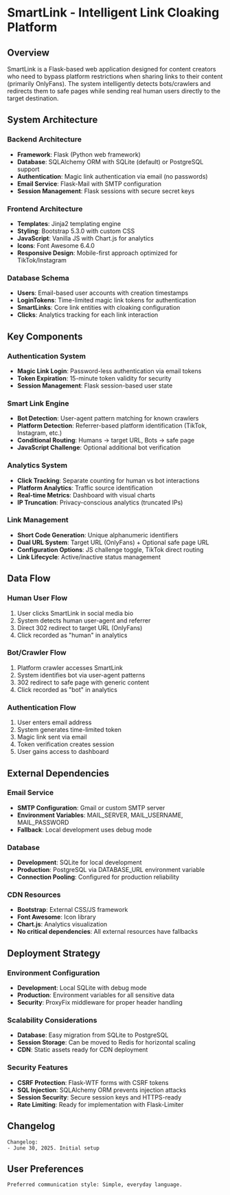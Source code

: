 # SmartLink - Intelligent Link Cloaking Platform

## Overview

SmartLink is a Flask-based web application designed for content creators who need to bypass platform restrictions when sharing links to their content (primarily OnlyFans). The system intelligently detects bots/crawlers and redirects them to safe pages while sending real human users directly to the target destination.

## System Architecture

### Backend Architecture
- **Framework**: Flask (Python web framework)
- **Database**: SQLAlchemy ORM with SQLite (default) or PostgreSQL support
- **Authentication**: Magic link authentication via email (no passwords)
- **Email Service**: Flask-Mail with SMTP configuration
- **Session Management**: Flask sessions with secure secret keys

### Frontend Architecture
- **Templates**: Jinja2 templating engine
- **Styling**: Bootstrap 5.3.0 with custom CSS
- **JavaScript**: Vanilla JS with Chart.js for analytics
- **Icons**: Font Awesome 6.4.0
- **Responsive Design**: Mobile-first approach optimized for TikTok/Instagram

### Database Schema
- **Users**: Email-based user accounts with creation timestamps
- **LoginTokens**: Time-limited magic link tokens for authentication
- **SmartLinks**: Core link entities with cloaking configuration
- **Clicks**: Analytics tracking for each link interaction

## Key Components

### Authentication System
- **Magic Link Login**: Password-less authentication via email tokens
- **Token Expiration**: 15-minute token validity for security
- **Session Management**: Flask session-based user state

### Smart Link Engine
- **Bot Detection**: User-agent pattern matching for known crawlers
- **Platform Detection**: Referrer-based platform identification (TikTok, Instagram, etc.)
- **Conditional Routing**: Humans → target URL, Bots → safe page
- **JavaScript Challenge**: Optional additional bot verification

### Analytics System
- **Click Tracking**: Separate counting for human vs bot interactions
- **Platform Analytics**: Traffic source identification
- **Real-time Metrics**: Dashboard with visual charts
- **IP Truncation**: Privacy-conscious analytics (truncated IPs)

### Link Management
- **Short Code Generation**: Unique alphanumeric identifiers
- **Dual URL System**: Target URL (OnlyFans) + Optional safe page URL
- **Configuration Options**: JS challenge toggle, TikTok direct routing
- **Link Lifecycle**: Active/inactive status management

## Data Flow

### Human User Flow
1. User clicks SmartLink in social media bio
2. System detects human user-agent and referrer
3. Direct 302 redirect to target URL (OnlyFans)
4. Click recorded as "human" in analytics

### Bot/Crawler Flow
1. Platform crawler accesses SmartLink
2. System identifies bot via user-agent patterns
3. 302 redirect to safe page with generic content
4. Click recorded as "bot" in analytics

### Authentication Flow
1. User enters email address
2. System generates time-limited token
3. Magic link sent via email
4. Token verification creates session
5. User gains access to dashboard

## External Dependencies

### Email Service
- **SMTP Configuration**: Gmail or custom SMTP server
- **Environment Variables**: MAIL_SERVER, MAIL_USERNAME, MAIL_PASSWORD
- **Fallback**: Local development uses debug mode

### Database
- **Development**: SQLite for local development
- **Production**: PostgreSQL via DATABASE_URL environment variable
- **Connection Pooling**: Configured for production reliability

### CDN Resources
- **Bootstrap**: External CSS/JS framework
- **Font Awesome**: Icon library
- **Chart.js**: Analytics visualization
- **No critical dependencies**: All external resources have fallbacks

## Deployment Strategy

### Environment Configuration
- **Development**: Local SQLite with debug mode
- **Production**: Environment variables for all sensitive data
- **Security**: ProxyFix middleware for proper header handling

### Scalability Considerations
- **Database**: Easy migration from SQLite to PostgreSQL
- **Session Storage**: Can be moved to Redis for horizontal scaling
- **CDN**: Static assets ready for CDN deployment

### Security Features
- **CSRF Protection**: Flask-WTF forms with CSRF tokens
- **SQL Injection**: SQLAlchemy ORM prevents injection attacks
- **Session Security**: Secure session keys and HTTPS-ready
- **Rate Limiting**: Ready for implementation with Flask-Limiter

## Changelog

```
Changelog:
- June 30, 2025. Initial setup
```

## User Preferences

```
Preferred communication style: Simple, everyday language.
```